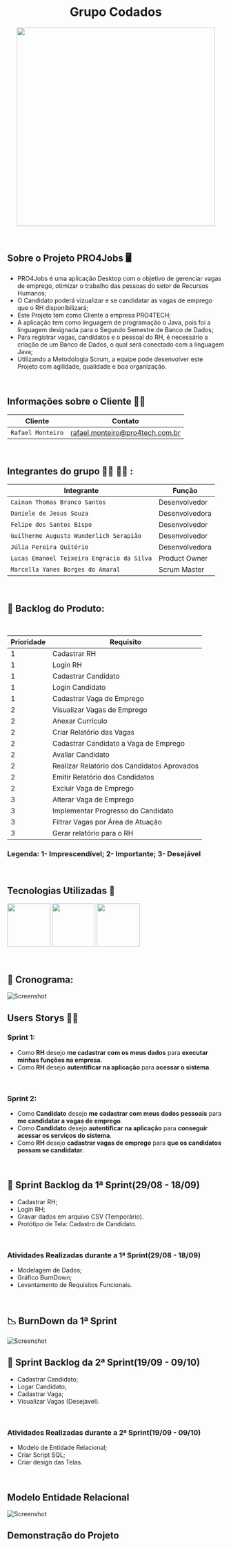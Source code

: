 <h1 align="center"> Grupo Codados</h1>

<p align = "center">
<img width="460" height="460" src="PRO4Jobs.gif">
</p>
<br>

## Sobre o Projeto PRO4Jobs :desktop_computer:

* PRO4Jobs é uma aplicação Desktop com o objetivo de gerenciar vagas de emprego, otimizar o trabalho das pessoas do setor de Recursos Humanos;
* O Candidato poderá vizualizar e se candidatar as vagas de emprego que o RH disponibilizará;
* Este Projeto tem como Cliente a empresa PRO4TECH;
* A aplicação tem como linguagem de programação o Java, pois foi a linguagem designada para o Segundo Semestre de Banco de Dados;
* Para registrar vagas, candidatos e o pessoal do RH, é necessário a criação de um Banco de Dados, o qual será conectado com a linguagem Java;
* Utilizando a Metodologia Scrum, a equipe pode desenvolver este Projeto com agilidade, qualidade e boa organização.
<br>

## Informações sobre o Cliente :technologist:

| Cliente | Contato |
| --- | --- |
| `Rafael Monteiro` | rafael.monteiro@pro4tech.com.br |

<br>

## Integrantes do grupo :woman_technologist: :man_technologist: : </br>
| Integrante | Função |
| --- | --- |
| `Cainan Thomas Branco Santos` | Desenvolvedor |
| `Daniele de Jesus Souza` | Desenvolvedora |
| `Felipe dos Santos Bispo` | Desenvolvedor |
| `Guilherme Augusto Wunderlich Serapião` | Desenvolvedor |
| `Júlia Pereira Quitério` | Desenvolvedora |
| `Lucas Emanoel Teixeira Engracio da Silva` | Product Owner |
| `Marcella Yanes Borges do Amaral` | Scrum Master |
<br>

## :page_facing_up: Backlog do Produto:
<br>

 Prioridade | Requisito |
| --- | --- |
|1| Cadastrar RH |
|1| Login RH |
|1| Cadastrar Candidato |
|1| Login Candidato|
|1| Cadastrar Vaga de Emprego |
|2| Visualizar Vagas de Emprego |
|2| Anexar Currículo |
|2| Criar Relatório das Vagas|
|2| Cadastrar Candidato a Vaga de Emprego |
|2| Avaliar Candidato |
|2| Realizar Relatório dos Candidatos Aprovados|
|2| Emitir Relatório dos Candidatos |
|2| Excluir Vaga de Emprego |
|3| Alterar Vaga de Emprego |
|3| Implementar Progresso do Candidato |
|3| Filtrar Vagas por Área de Atuação |
|3| Gerar relatório para o RH |

### Legenda: 1- Imprescendível; 2- Importante; 3- Desejável
<br>

## Tecnologias Utilizadas :electric_plug:
<img src="(https://user-images.githubusercontent.com/102261833/194714511-d8fecd64-4a58-40e6-8ac7-f8fe944b5b54.png)" width="100" height="100" /> <img src="(https://user-images.githubusercontent.com/102261833/194714609-13ff4684-36dd-4cbf-8183-00cf4861af95.png)"  width="100" height="100"> <img  src="(https://user-images.githubusercontent.com/102261833/194714827-c75244dc-44e7-4208-bd2c-36f40a5a77be.png)"  width="100" height="100">

<br>


## :compass: Cronograma:
![Screenshot](Crono.png)
<br>

## Users Storys :man_shrugging:
### Sprint 1:
* Como __RH__ desejo __me cadastrar com os meus dados__ para __executar minhas funções na empresa__.
* Como __RH__ desejo __autentificar na aplicação__ para __acessar o sistema__.

<br>

### Sprint 2:
* Como __Candidato__ desejo __me cadastrar com meus dados pessoais__ para __me candidatar a vagas de emprego__.
* Como __Candidato__ desejo __autentificar na aplicação__ para __conseguir acessar os serviços do sistema__.
* Como __RH__ desejo __cadastrar vagas de emprego__ para __que os candidatos possam se candidatar__.

<br>

## 🏁 Sprint Backlog da 1ª Sprint(29/08 - 18/09)

 - Cadastrar RH; 
 - Login RH;
 - Gravar dados em arquivo CSV (Temporário).
 - Protótipo de Tela: Cadastro de Candidato. 
<br>

### Atividades Realizadas durante a 1ª Sprint(29/08 - 18/09)
 
 - Modelagem de Dados;
 - Gráfico BurnDown;
 - Levantamento de Requisitos Funcionais.
<br>


## :chart_with_downwards_trend: BurnDown da 1ª Sprint

![Screenshot](burn.png)
<br>

## 🏁 Sprint Backlog da 2ª Sprint(19/09 - 09/10)

- Cadastrar Candidato;
- Logar Candidato;
- Cadastrar Vaga;
- Visualizar Vagas (Desejavel).

<br>

###  Atividades Realizadas durante a 2ª Sprint(19/09 - 09/10)
- Modelo de Entidade Relacional;
- Criar Script SQL;
- Criar design das Telas.
<br>

## Modelo Entidade Relacional
![Screenshot](MER.png)

## Demonstração do Projeto

